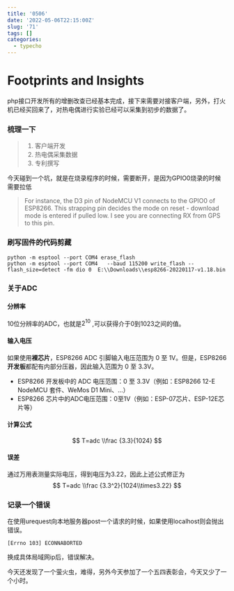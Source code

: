 ```yaml
---
title: '0506'
date: '2022-05-06T22:15:00Z'
slug: '71'
tags: []
categories:
  - typecho
---
```

# Footprints and Insights

php接口开发所有的增删改查已经基本完成，接下来需要对接客户端，另外，打火机已经买回来了，对热电偶进行实验已经可以采集到初步的数据了。

### 梳理一下

 > 1. 客户端开发
 > 2. 热电偶采集数据
 > 3. 专利撰写

今天碰到一个坑，就是在烧录程序的时候，需要断开，是因为GPIO0烧录的时候需要拉低

> For instance, the D3 pin of NodeMCU V1 connects to the GPIO0 of ESP8266. This strapping pin decides the mode on reset - download mode is entered if pulled low. I see you are connecting RX from GPS to this pin.

### 刷写固件的代码剪藏


```shell
python -m esptool --port COM4 erase_flash
python -m esptool --port COM4   --baud 115200 write_flash --flash_size=detect -fm dio 0  E:\\Downloads\\esp8266-20220117-v1.18.bin
```

### 关于ADC

#### 分辨率

10位分辨率的ADC，也就是$2^{10}$ ,可以获得介于0到1023之间的值。

#### 输入电压

如果使用**裸芯片**，ESP8266 ADC 引脚输入电压范围为 0 至 1V。但是，ESP8266 **开发板**都配有内部分压器，因此输入范围为 0 至 3.3V。

- ESP8266 开发板中的 ADC 电压范围：0 至 3.3V（例如：ESP8266 12-E NodeMCU 套件、WeMos D1 Mini、...）
- ESP8266 芯片中的ADC电压范围：0至1V（例如：ESP-07芯片、ESP-12E芯片等）

#### 计算公式

$$
T=adc \\frac {3.3}{1024}
$$

#### 误差

通过万用表测量实际电压，得到电压为3.22，因此上述公式修正为
$$
T=adc \\frac {3.3^2}{1024\\times3.22}
$$


### 记录一个错误

在使用urequest向本地服务器post一个请求的时候，如果使用localhost则会抛出错误。

```shell
[Errno 103] ECONNABORTED
```

换成具体局域网ip后，错误解决。

今天还发现了一个萤火虫，难得，另外今天参加了一个五四表彰会，今天又少了一个小时。
